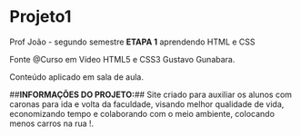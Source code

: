 # Projeto1
Prof João - segundo semestre
**ETAPA 1** aprendendo HTML e CSS

Fonte @Curso em Vídeo HTML5 e CSS3 Gustavo Gunabara.

Conteúdo aplicado em sala de aula.

##**INFORMAÇÕES DO PROJETO:**## Site criado para auxiliar os alunos com caronas para ida e volta da faculdade, visando melhor qualidade de vida, economizando tempo e colaborando com o meio ambiente, colocando menos carros na rua !. 


